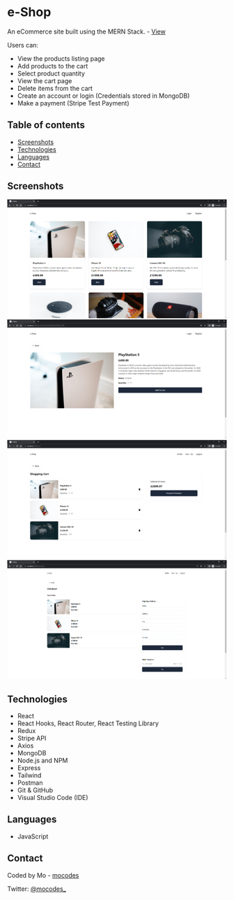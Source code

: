 # e-Shop

An eCommerce site built using the MERN Stack. - [View](https://e-shop-mocodes.herokuapp.com/)

Users can:

- View the products listing page
- Add products to the cart
- Select product quantity
- View the cart page
- Delete items from the cart
- Create an account or login (Credentials stored in MongoDB)
- Make a payment (Stripe Test Payment)

## Table of contents

- [Screenshots](#screenshots)
- [Technologies](#technologies)
- [Languages](#languages)
- [Contact](#contact)

## Screenshots

![Screenshot of e-Shop - Listing Page](frontend/src/images/screenshot-one.PNG)
![Screenshot of e-Shop - Product Info Page](frontend/src/images/screenshot-two.PNG)
![Screenshot of e-Shop - Cart Page](frontend/src/images/screenshot-three.PNG)
![Screenshot of e-Shop - Checkout Page](frontend/src/images/screenshot-four.PNG)

## Technologies

- React
- React Hooks, React Router, React Testing Library
- Redux
- Stripe API
- Axios
- MongoDB
- Node.js and NPM
- Express
- Tailwind
- Postman
- Git & GitHub
- Visual Studio Code (IDE)

## Languages

- JavaScript

## Contact

Coded by Mo - [mocodes](https://mocodes.co.uk/)

Twitter: [@mocodes\_](https://twitter.com/mocodes_)
